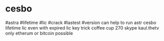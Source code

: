# cesbo 
#astra
#lifetime #lic #crack
#lastest #version
can help to run astr cesbo lifetime lic
even with expired lic key trick
coffee cup 270
skype kaul.thetv
only etherum or bitcoin possible 

